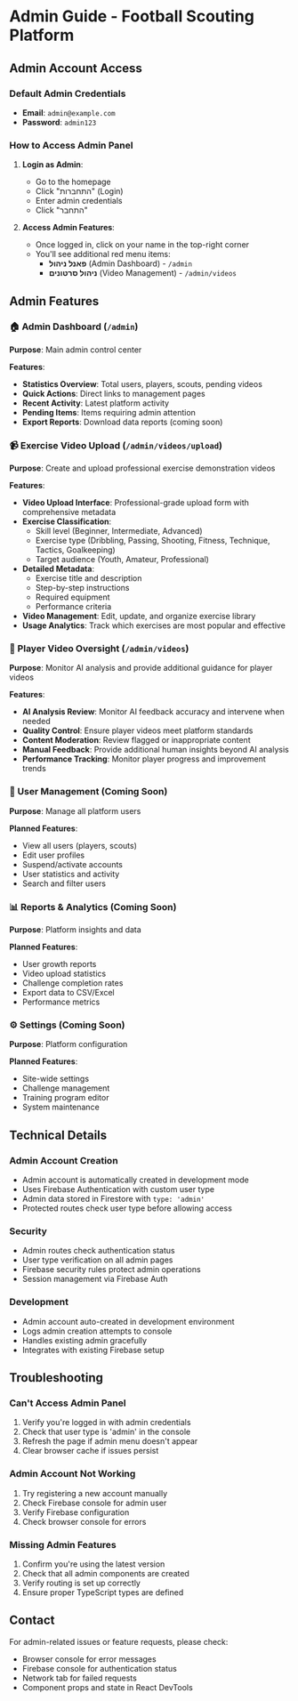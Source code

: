 # Admin Guide - Football Scouting Platform

## Admin Account Access

### Default Admin Credentials
- **Email**: `admin@example.com`
- **Password**: `admin123`

### How to Access Admin Panel

1. **Login as Admin**:
   - Go to the homepage
   - Click "התחברות" (Login)
   - Enter admin credentials
   - Click "התחבר"

2. **Access Admin Features**:
   - Once logged in, click on your name in the top-right corner
   - You'll see additional red menu items:
     - **פאנל ניהול** (Admin Dashboard) - `/admin`
     - **ניהול סרטונים** (Video Management) - `/admin/videos`

## Admin Features

### 🏠 Admin Dashboard (`/admin`)
**Purpose**: Main admin control center

**Features**:
- **Statistics Overview**: Total users, players, scouts, pending videos
- **Quick Actions**: Direct links to management pages
- **Recent Activity**: Latest platform activity
- **Pending Items**: Items requiring admin attention
- **Export Reports**: Download data reports (coming soon)

### 📹 Exercise Video Upload (`/admin/videos/upload`)
**Purpose**: Create and upload professional exercise demonstration videos

**Features**:
- **Video Upload Interface**: Professional-grade upload form with comprehensive metadata
- **Exercise Classification**:
  - Skill level (Beginner, Intermediate, Advanced)
  - Exercise type (Dribbling, Passing, Shooting, Fitness, Technique, Tactics, Goalkeeping)
  - Target audience (Youth, Amateur, Professional)
- **Detailed Metadata**:
  - Exercise title and description
  - Step-by-step instructions
  - Required equipment
  - Performance criteria
- **Video Management**: Edit, update, and organize exercise library
- **Usage Analytics**: Track which exercises are most popular and effective

### 🎥 Player Video Oversight (`/admin/videos`)
**Purpose**: Monitor AI analysis and provide additional guidance for player videos

**Features**:
- **AI Analysis Review**: Monitor AI feedback accuracy and intervene when needed
- **Quality Control**: Ensure player videos meet platform standards
- **Content Moderation**: Review flagged or inappropriate content
- **Manual Feedback**: Provide additional human insights beyond AI analysis
- **Performance Tracking**: Monitor player progress and improvement trends

### 👥 User Management (Coming Soon)
**Purpose**: Manage all platform users

**Planned Features**:
- View all users (players, scouts)
- Edit user profiles
- Suspend/activate accounts
- User statistics and activity
- Search and filter users

### 📊 Reports & Analytics (Coming Soon)
**Purpose**: Platform insights and data

**Planned Features**:
- User growth reports
- Video upload statistics
- Challenge completion rates
- Export data to CSV/Excel
- Performance metrics

### ⚙️ Settings (Coming Soon)
**Purpose**: Platform configuration

**Planned Features**:
- Site-wide settings
- Challenge management
- Training program editor
- System maintenance

## Technical Details

### Admin Account Creation
- Admin account is automatically created in development mode
- Uses Firebase Authentication with custom user type
- Admin data stored in Firestore with `type: 'admin'`
- Protected routes check user type before allowing access

### Security
- Admin routes check authentication status
- User type verification on all admin pages
- Firebase security rules protect admin operations
- Session management via Firebase Auth

### Development
- Admin account auto-created in development environment
- Logs admin creation attempts to console
- Handles existing admin gracefully
- Integrates with existing Firebase setup

## Troubleshooting

### Can't Access Admin Panel
1. Verify you're logged in with admin credentials
2. Check that user type is 'admin' in the console
3. Refresh the page if admin menu doesn't appear
4. Clear browser cache if issues persist

### Admin Account Not Working
1. Try registering a new account manually
2. Check Firebase console for admin user
3. Verify Firebase configuration
4. Check browser console for errors

### Missing Admin Features
1. Confirm you're using the latest version
2. Check that all admin components are created
3. Verify routing is set up correctly
4. Ensure proper TypeScript types are defined

## Contact

For admin-related issues or feature requests, please check:
- Browser console for error messages
- Firebase console for authentication status
- Network tab for failed requests
- Component props and state in React DevTools
